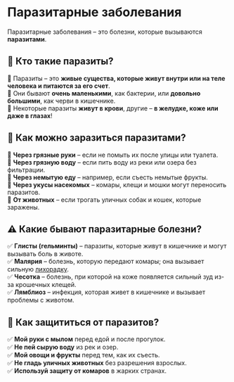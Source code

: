 # Паразитарные заболевания  

Паразитарные заболевания – это болезни, которые вызываются **паразитами**.  

## 🦠 Кто такие паразиты?  
🔹 Паразиты – это **живые существа, которые живут внутри или на теле человека и питаются за его счет**.  
🔹 Они бывают **очень маленькими**, как бактерии, или **довольно большими**, как черви в кишечнике.  
🔹 Некоторые паразиты **живут в крови**, другие – **в желудке, коже или даже в глазах**!  

## 🚨 Как можно заразиться паразитами?  
🔹 **Через грязные руки** – если не помыть их после улицы или туалета.  
🔹 **Через грязную воду** – если пить воду из реки или озера без фильтрации.  
🔹 **Через немытую еду** – например, если съесть немытые фрукты.  
🔹 **Через укусы насекомых** – комары, клещи и мошки могут переносить паразитов.  
🔹 **От животных** – если трогать уличных собак и кошек, которые заражены.  

## ⚠️ Какие бывают паразитарные болезни?  
✅ **Глисты (гельминты)** – паразиты, которые живут в кишечнике и могут вызывать боль в животе.  
✅ **Малярия** – болезнь, которую передают комары; она вызывает сильную [лихорадку](fever.md).  
✅ **Чесотка** – болезнь, при которой на коже появляется сильный зуд из-за крошечных клещей.  
✅ **Лямблиоз** – инфекция, которая живет в кишечнике и вызывает проблемы с животом.  

## 💊 Как защититься от паразитов?  
✅ **Мой руки с мылом** перед едой и после прогулок.  
✅ **Не пей сырую воду** из рек и озер.  
✅ **Мой овощи и фрукты** перед тем, как их съесть.  
✅ **Не гладь уличных животных** без разрешения взрослых.  
✅ **Используй защиту от комаров** в жарких странах.  
